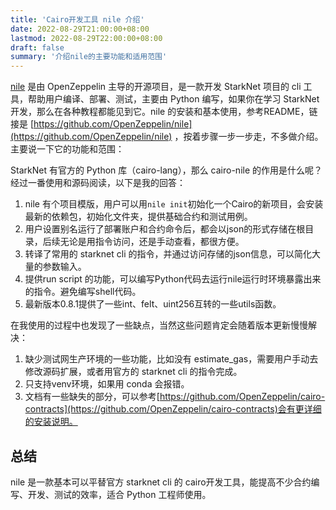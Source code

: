 ```yaml
---
title: 'Cairo开发工具 nile 介绍'
date: 2022-08-29T21:00:00+08:00
lastmod: 2022-08-29T22:00:00+08:00
draft: false
summary: '介绍nile的主要功能和适用范围'
---
```


[nile](https://github.com/OpenZeppelin/nile) 是由 OpenZeppelin 主导的开源项目，是一款开发 StarkNet 项目的 cli 工具，帮助用户编译、部署、测试，主要由 Python 编写，如果你在学习 StarkNet 开发，那么在各种教程都能见到它。nile 的安装和基本使用，参考README，链接是 [https://github.com/OpenZeppelin/nile](https://github.com/OpenZeppelin/nile) ，按着步骤一步一步走，不多做介绍。主要说一下它的功能和范围：

 StarkNet 有官方的 Python 库（cairo-lang），那么 cairo-nile 的作用是什么呢？经过一番使用和源码阅读，以下是我的回答：

 1. nile 有个项目模版，用户可以用`nile init`初始化一个Cairo的新项目，会安装最新的依赖包，初始化文件夹，提供基础合约和测试用例。
 2. 用户设置别名运行了部署账户和合约命令后，都会以json的形式存储在根目录，后续无论是用指令访问，还是手动查看，都很方便。
 3. 转译了常用的 starknet cli 的指令，并通过访问存储的json信息，可以简化大量的参数输入。
 4. 提供run script 的功能，可以编写Python代码去运行nile运行时环境暴露出来的指令。避免编写shell代码。
 5. 最新版本0.8.1提供了一些int、felt、uint256互转的一些utils函数。

在我使用的过程中也发现了一些缺点，当然这些问题肯定会随着版本更新慢慢解决：

1. 缺少测试网生产环境的一些功能，比如没有 estimate_gas，需要用户手动去修改源码扩展，或者用官方的 starknet cli 的指令完成。
2. 只支持venv环境，如果用 conda 会报错。
3. 文档有一些缺失的部分，可以参考[https://github.com/OpenZeppelin/cairo-contracts](https://github.com/OpenZeppelin/cairo-contracts)会有更详细的安装说明。

## 总结

nile 是一款基本可以平替官方 starknet cli 的 cairo开发工具，能提高不少合约编写、开发、测试的效率，适合 Python 工程师使用。
